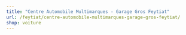 ```yaml
---
title: "Centre Automobile Multimarques - Garage Gros Feytiat"
url: /feytiat/centre-automobile-multimarques-garage-gros-feytiat/
shop: voiture
---
```

